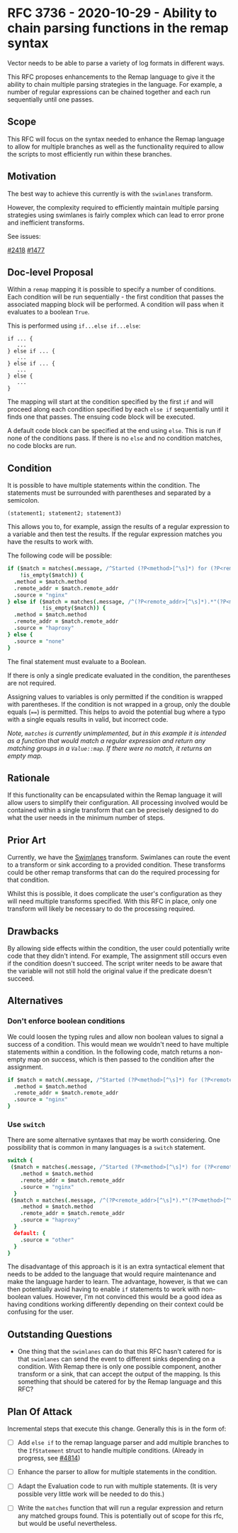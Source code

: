 # RFC 3736 - 2020-10-29 - Ability to chain parsing functions in the remap syntax

Vector needs to be able to parse a variety of log formats in different ways.

This RFC proposes enhancements to the Remap language to give it the ability to
chain multiple parsing strategies in the language. For example, a number of
regular expressions can be chained together and each run sequentially until one
passes.


## Scope

This RFC will focus on the syntax needed to enhance the Remap language to allow
for multiple branches as well as the functionality required to allow the scripts
to most efficiently run within these branches.

## Motivation

The best way to achieve this currently is with the `swimlanes` transform.

However, the complexity required to efficiently maintain multiple parsing
strategies using swimlanes is fairly complex which
can lead to error prone and inefficient transforms.

See issues:

[#2418](https://github.com/timberio/vector/issues/2418)
[#1477](https://github.com/timberio/vector/issues/1477)

## Doc-level Proposal

Within a `remap` mapping it is possible to specify a number of conditions. Each
condition will be run sequentially - the first condition that passes the
associated mapping block will be performed. A condition will pass when it
evaluates to a boolean `True`.

This is performed using `if...else if...else`:

```
if ... {
   ...
} else if ... {
   ...
} else if ... {
   ...
} else {
   ...
}
```

The mapping will start at the condition specified by the first `if` and will
proceed along each condition specified by each `else if` sequentially until
it finds one that passes. The ensuing code block will be executed.

A default code block can be specified at the end using `else`. This is run if
none of the conditions pass. If there is no `else` and no condition matches, no
code blocks are run.


## Condition

It is possible to have multiple statements within the condition. The statements
must be surrounded with parentheses and separated by a semicolon.

```
(statement1; statement2; statement3)
```

This allows you to, for example, assign the results of a regular expression
to a variable and then test the results. If the regular expression matches
you have the results to work with.

The following code will be possible:

```coffee
if ($match = matches(.message, /^Started (?P<method>[^\s]*) for (?P<remote_addr>[^\s]*)/);
    !is_empty($match)) {
  .method = $match.method
  .remote_addr = $match.remote_addr
  .source = "nginx"
} else if ($match = matches(.message, /^(?P<remote_addr>[^\s]*).*"(?P<method>[^\s]*).*"$/);
           !is_empty($match)) {
  .method = $match.method
  .remote_addr = $match.remote_addr
  .source = "haproxy"
} else {
  .source = "none"
}
```

The final statement must evaluate to a Boolean.

If there is only a single predicate evaluated in the condition, the parentheses 
are not required.

Assigning values to variables is only permitted if the condition is wrapped
with parentheses. If the condition is not wrapped in a group, only the
    double equals (`==`) is permitted. This helps to avoid the potential bug
where a typo with a single equals results in valid, but incorrect code.

*Note, `matches` is currently unimplemented, but in this example it is
intended as a function that would match a regular expression and return any
matching groups in a `Value::map`. If there were no match, it returns an 
empty map.*


## Rationale

If this functionality can be encapsulated within the Remap language it will
allow users to simplify their configuration. All processing involved would be
contained within a single transform that can be precisely designed to do what
the user needs in the minimum number of steps.

## Prior Art

Currently, we have the [Swimlanes](https://vector.dev/docs/reference/transforms/swimlanes/)
transform. Swimlanes can route the event to a transform or sink
according to a provided condition. These transforms could be other remap
transforms that can do the required processing for that condition.

Whilst this is possible, it does complicate the user's configuration as they
will need multiple transforms specified. With this RFC in place, only one
transform will likely be necessary to do the processing required.


## Drawbacks

By allowing side effects within the condition, the user could potentially write
code that they didn't intend. For example, The assignment still
occurs even if the condition doesn't succeed. The script writer needs to be 
aware that the variable will not still hold the original value if the predicate 
doesn't succeed.


## Alternatives

### Don't enforce boolean conditions
We could loosen the typing rules and allow non boolean values to signal a
success of a condition. This would mean we wouldn't need to have multiple
statements within a condition. In the following code, match returns a non-empty
map on success, which is then passed to the condition after the assignment.

```coffeescript
if $match = match(.message, /^Started (?P<method>[^\s]*) for (?P<remote_addr>[^\s]*)/) {
  .method = $match.method
  .remote_addr = $match.remote_addr
  .source = "nginx"
}
```

### Use `switch`
There are some alternative syntaxes that may be worth considering. One
possibility that is common in many languages is a `switch` statement.

```coffeescript
switch {
 ($match = matches(.message, /^Started (?P<method>[^\s]*) for (?P<remote_addr>[^\s]*)/)): {
    .method = $match.method
    .remote_addr = $match.remote_addr
    .source = "nginx"
  }
 ($match = matches(.message, /^(?P<remote_addr>[^\s]*).*"(?P<method>[^\s]*).*"$/): {
    .method = $match.method
    .remote_addr = $match.remote_addr
    .source = "haproxy"
  }
  default: {
    .source = "other"
  }
}
```

The disadvantage of this approach is it is an extra syntactical element that
needs to be added to the language that would require maintenance and make the
language harder to learn. The advantage, however, is that we can then
potentially avoid having to enable `if` statements to work with non-boolean
values. However, I'm not convinced this would be a good idea as having
conditions working differently depending on their context could be confusing for
the user.


## Outstanding Questions

- One thing that the `swimlanes` can do that this RFC hasn't catered for is that
`swimlanes` can send the event to different sinks depending on a condition. With
Remap there is only one possible component, another transform or a sink, that
can accept the output of the mapping. Is this something that should be catered
for by the Remap language and this RFC?


## Plan Of Attack

Incremental steps that execute this change. Generally this is in the form of:

- [ ] Add `else if` to the remap language parser and add multiple branches to
      the `IfStatement` struct to handle multiple conditions.
      (Already in progress, see [#4814](https://github.com/timberio/vector/pull/4814))
- [ ] Enhance the parser to allow for multiple statements in the condition.
- [ ] Adapt the Evaluation code to run with multiple statements. (It is very
      possible very little work will be needed to do this.)
- [ ] Write the `matches` function that will run a regular expression and return
      any matched groups found. This is potentially out of scope for this rfc,
      but would be useful nevertheless.

